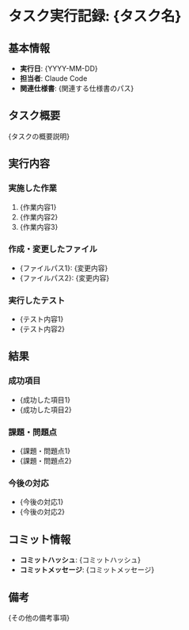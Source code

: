 # タスク実行記録: {タスク名}

## 基本情報
- **実行日**: {YYYY-MM-DD}
- **担当者**: Claude Code
- **関連仕様書**: {関連する仕様書のパス}

## タスク概要
{タスクの概要説明}

## 実行内容

### 実施した作業
1. {作業内容1}
2. {作業内容2}
3. {作業内容3}

### 作成・変更したファイル
- {ファイルパス1}: {変更内容}
- {ファイルパス2}: {変更内容}

### 実行したテスト
- {テスト内容1}
- {テスト内容2}

## 結果

### 成功項目
- {成功した項目1}
- {成功した項目2}

### 課題・問題点
- {課題・問題点1}
- {課題・問題点2}

### 今後の対応
- {今後の対応1}
- {今後の対応2}

## コミット情報
- **コミットハッシュ**: {コミットハッシュ}
- **コミットメッセージ**: {コミットメッセージ}

## 備考
{その他の備考事項}